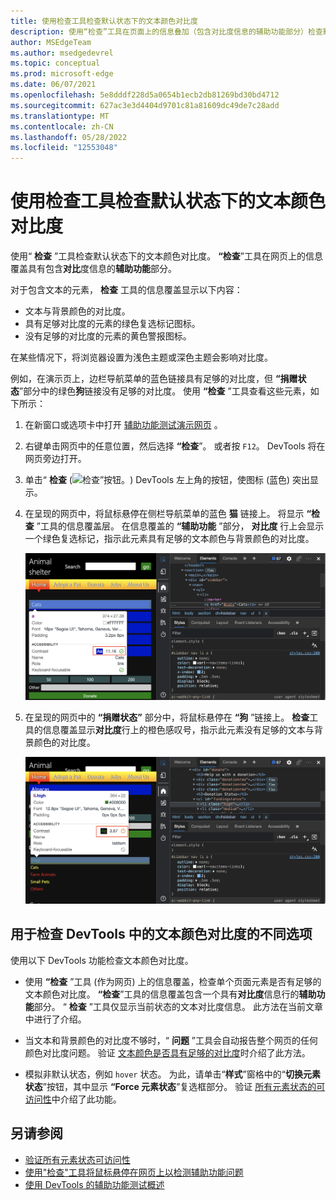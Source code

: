 ```yaml
---
title: 使用检查工具检查默认状态下的文本颜色对比度
description: 使用“检查”工具在页面上的信息叠加（包含对比度信息的辅助功能部分）检查默认状态下的文本颜色对比度。
author: MSEdgeTeam
ms.author: msedgedevrel
ms.topic: conceptual
ms.prod: microsoft-edge
ms.date: 06/07/2021
ms.openlocfilehash: 5e8dddf228d5a0654b1ecb2db81269bd30bd4712
ms.sourcegitcommit: 627ac3e3d4404d9701c81a81609dc49de7c28add
ms.translationtype: MT
ms.contentlocale: zh-CN
ms.lasthandoff: 05/28/2022
ms.locfileid: "12553048"
---
```

# <a name="check-text-color-contrast-in-the-default-state-using-the-inspect-tool"></a>使用检查工具检查默认状态下的文本颜色对比度

<!-- Inspect tool: information overlay: Accessibility section: Contrast row -->

使用“ **检查** ”工具检查默认状态下的文本颜色对比度。  **“检查**”工具在网页上的信息覆盖具有包含**对比**度信息的**辅助功能**部分。

<!-- Inspect tool -->
对于包含文本的元素， **检查** 工具的信息覆盖显示以下内容：
*  文本与背景颜色的对比度。
*  具有足够对比度的元素的绿色复选标记图标。
*  没有足够的对比度的元素的黄色警报图标。

在某些情况下，将浏览器设置为浅色主题或深色主题会影响对比度。

例如，在演示页上，边栏导航菜单的蓝色链接具有足够的对比度，但 **“捐赠状态**”部分中的绿色**狗**链接没有足够的对比度。  使用 **“检查** ”工具查看这些元素，如下所示：

1. 在新窗口或选项卡中打开 [辅助功能测试演示网页](https://microsoftedge.github.io/Demos/devtools-a11y-testing/) 。

1. 右键单击网页中的任意位置，然后选择 **“检查**”。  或者按 `F12`。  DevTools 将在网页旁边打开。

1. 单击“ **检查** (![检查”按钮。](../media/inspect-tool-icon-light-theme.png)) DevTools 左上角的按钮，使图标 (蓝色) 突出显示。

1. 在呈现的网页中，将鼠标悬停在侧栏导航菜单的蓝色 **猫** 链接上。  将显示 **“检查** ”工具的信息覆盖层。  在信息覆盖的 **“辅助功能** ”部分， **对比度** 行上会显示一个绿色复选标记，指示此元素具有足够的文本颜色与背景颜色的对比度。

   ![菜单项具有足够的对比度，如“检查”工具中所示。](../media/a11y-testing-enough-contrast.msft.png)

1. 在呈现的网页中的 **“捐赠状态”** 部分中，将鼠标悬停在 **“狗** ”链接上。  **检查**工具的信息覆盖显示**对比度**行上的橙色感叹号，指示此元素没有足够的文本与背景颜色的对比度。

   ![一个没有足够对比度的元素，如“检查”工具中的警告所示。](../media/a11y-testing-not-enough-contrast.msft.png)


<!-- ====================================================================== -->
## <a name="different-options-to-inspect-text-color-contrast-in-devtools"></a>用于检查 DevTools 中的文本颜色对比度的不同选项

使用以下 DevTools 功能检查文本颜色对比度。

*  使用 **“检查** ”工具 (作为网页) 上的信息覆盖，检查单个页面元素是否有足够的文本颜色对比度。  **“检查**”工具的信息覆盖包含一个具有**对比度**信息行的**辅助功能**部分。  “ **检查** ”工具仅显示当前状态的文本对比度信息。  此方法在当前文章中进行了介绍。

*  当文本和背景颜色的对比度不够时，“ **问题** ”工具会自动报告整个网页的任何颜色对比度问题。  验证 [文本颜色是否具有足够的对比度](test-issues-tool.md#verify-that-text-colors-have-enough-contrast)时介绍了此方法。

*  模拟非默认状态，例如 `hover` 状态。  为此，请单击“**样式**”窗格中的“**切换元素状态**”按钮，其中显示 **“Force 元素状态**”复选框部分。  验证 [所有元素状态的可访问性](test-inspect-states.md)中介绍了此功能。


<!-- ====================================================================== -->
## <a name="see-also"></a>另请参阅

*  [验证所有元素状态可访问性](test-inspect-states.md)
*  [使用"检查"工具将鼠标悬停在网页上以检测辅助功能问题](test-inspect-tool.md)
*  [使用 DevTools 的辅助功能测试概述](accessibility-testing-in-devtools.md)
